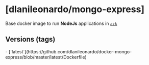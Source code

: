 [dlanileonardo/mongo-express]
==================

Base docker image to run **NodeJs** applications in [`azk`](http://azk.io)

Versions (tags)
---

<versions>
- [`latest`](https://github.com/dlanileonardo/docker-mongo-express/blob/master/latest/Dockerfile)
</versions>
